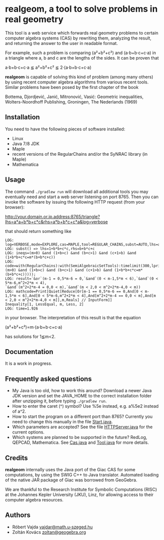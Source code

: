 # realgeom, a tool to solve problems in real geometry #

This tool is a web service which forwards real geometry problems
to certain computer algebra systems (CAS) by rewriting them, analyzing the
result, and returning the answer to the user in readable format.

For example, such a problem is comparing (a²+b²+c²) and (a·b+b·c+c·a) in
a triangle where a, b and c are the lengths of the sides. It can be
proven that

a·b+b·c+c·a ≦ a²+b²+c² ≦ 2·(a·b+b·c+c·a)

**realgeom** is capable of solving this kind of problem (among many others) by using recent computer
algebra algorithms from various recent tools. Similar problems have been
posed by the first chapter of the book

Bottema, Djordjević, Janić, Mitronović, Vasić: Geometric inequalities,
Wolters-Noordhoff Publishing, Groningen, The Nederlands (1969)

## Installation ##

You need to have the following pieces of software installed:

* Linux
* Java 7/8 JDK
* Maple
* recent versions of the RegularChains and/or the SyNRAC library (in Maple)
* Mathematica

## Usage ##

The command `./gradlew run` will download all additional tools you may
eventually need and start a web server listening on port 8765. Then you
can invoke the software by issuing the following HTTP request (from your
browser):

http://your.domain.or.ip.address:8765/triangle?lhs=a*a+b*b+c*c&rhs=a*b+b*c+c*a&log=verbose

that should return something like

```
LOG: log=VERBOSE,mode=EXPLORE,cas=MAPLE,tool=REGULAR_CHAINS,subst=AUTO,lhs=a*a+b*b+c*c,rhs=a*b+b*c+c*a,timelimit=300
LOG: subst() => lhs=1+b*b+c*c,rhs=b+b*c+c
LOG: ineqs=(m>0) &and (1+b>c) &and (b+c>1) &and (c+1>b) &and (1+b*b+c*c=m*(b+b*c+c))
LOG: code=with(RegularChains):with(SemiAlgebraicSetTools):timelimit(300,lprint(QuantifierElimination(&E([b,c]),(m>0) &and (1+b>c) &and (b+c>1) &and (c+1>b) &and (1+b*b+c*c=m*(b+b*c+c)))));
LOG: result=`&or`(m-1 = 0,5*m-6 = 0,`&and`(0 < m-1,5*m < 6),`&and`(0 < 5*m-6,m^2+2*m < 4),
`&and`(m^2+2*m-4 = 0,0 < m),`&and`(m < 2,0 < m^2+2*m-4,0 < m))
LOG: mathcode=Print[Quiet[Reduce[Or[m-1 == 0,5*m-6 == 0,And[0 < m-1,5*m < 6],And[0 < 5*m-6,m^2+2*m < 4],And[m^2+2*m-4 == 0,0 < m],And[m < 2,0 < m^2+2*m-4,0 < m]],m,Reals] // InputForm]]
Inequality[1, LessEqual, m, Less, 2]
LOG: time=1.926
```

in your browser. The interpretation of this result is that the equation

(a²+b²+c²)=m·(a·b+b·c+c·a)

has solutions for 1≦m<2.

## Documentation ##

It is a work in progress.

## Frequently asked questions ##

* My Java is too old, how to work this around? Download a newer Java JDK version and set the JAVA_HOME to the correct installation folder after unzipping it, before typing `./gradlew run`.
* How to enter the caret (^) symbol? Use %5e instead, e.g. a%5e2 instead of a^2.
* How to start the program on a different port than 8765? Currently you need to change this manually in the file [Start.java](src/main/java/realgeom/Start.java).
* Which parameters are accepted? See the file [HTTPServer.java](src/main/java/realgeom/HTTPServer.java) for the current options.
* Which systems are planned to be supported in the future? RedLog, QEPCAD, Mathematica. See [Cas.java](src/main/java/realgeom/Cas.java) and [Tool.java](src/main/java/realgeom/Tool.java) for more details.

## Credits ##

**realgeom** internally uses the Java port of the Giac CAS for some
computations, by using the SWIG C++ to Java translator. Automated loading
of the native JAR package of Giac was borrowed from GeoGebra.

We are thankful to the Research Institute for Symbolic Computations (RISC) at
the Johannes Kepler University (JKU), Linz, for allowing access to their
computer algebra resources.

## Authors ##

* Róbert Vajda <vajdar@math.u-szeged.hu>
* Zoltán Kovács <zoltan@geogebra.org>

